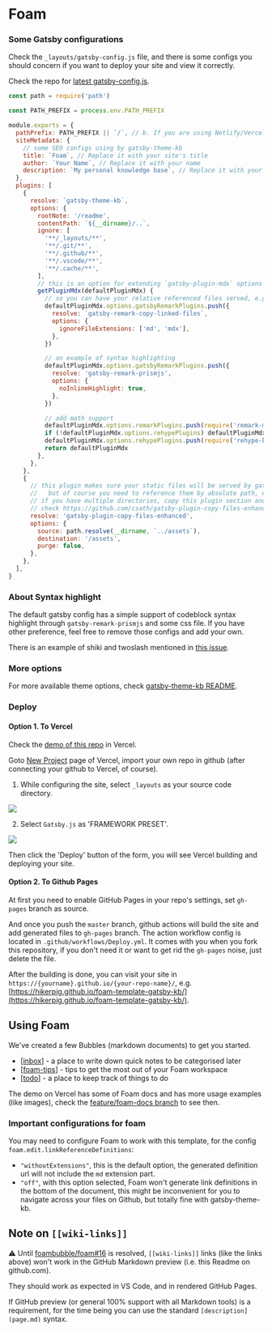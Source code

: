 # Foam


### Some Gatsby configurations

Check the `_layouts/gatsby-config.js` file, and there is some configs you should concern if you want to deploy your site and view it correctly.

Check the repo for [latest gatsby-config.js](https://github.com/hikerpig/foam-template-gatsby-kb/blob/master/_layouts/gatsby-config.js).

```js
const path = require('path')

const PATH_PREFIX = process.env.PATH_PREFIX

module.exports = {
  pathPrefix: PATH_PREFIX || `/`, // b. If you are using Netlify/Vercel, your can keep it this way
  siteMetadata: {
    // some SEO configs using by gatsby-theme-kb
    title: `Foam`, // Replace it with your site's title
    author: `Your Name`, // Replace it with your name
    description: `My personal knowledge base`, // Replace it with your site's description
  },
  plugins: [
    {
      resolve: `gatsby-theme-kb`,
      options: {
        rootNote: '/readme',
        contentPath: `${__dirname}/..`,
        ignore: [
          '**/_layouts/**',
          '**/.git/**',
          '**/.github/**',
          '**/.vscode/**',
          '**/.cache/**',
        ],
        // this is an option for extending `gatsby-plugin-mdx` options inside `gatsby-theme-kb`,
        getPluginMdx(defaultPluginMdx) {
          // so you can have your relative referenced files served, e.g. '../assets/img.png'.
          defaultPluginMdx.options.gatsbyRemarkPlugins.push({
            resolve: `gatsby-remark-copy-linked-files`,
            options: {
              ignoreFileExtensions: ['md', 'mdx'],
            },
          })

          // an example of syntax highlighting
          defaultPluginMdx.options.gatsbyRemarkPlugins.push({
            resolve: 'gatsby-remark-prismjs',
            options: {
              noInlineHighlight: true,
            },
          })

          // add math support
          defaultPluginMdx.options.remarkPlugins.push(require('remark-math'))
          if (!defaultPluginMdx.options.rehypePlugins) defaultPluginMdx.options.rehypePlugins = []
          defaultPluginMdx.options.rehypePlugins.push(require('rehype-katex'))
          return defaultPluginMdx
        },
      },
    },
    {
      // this plugin makes sure your static files will be served by gatsby,
      //   but of course you need to reference them by absolute path, e.g. '/assets/img.png'.
      // if you have multiple directories, copy this plugin section and specify other directory
      // check https://github.com/csath/gatsby-plugin-copy-files-enhanced to find docs for this plugin
      resolve: 'gatsby-plugin-copy-files-enhanced',
      options: {
        source: path.resolve(__dirname, `../assets`),
        destination: '/assets',
        purge: false,
      },
    },
  ],
}
```

### About Syntax highlight

The default gatsby config has a simple support of codeblock syntax highlight through `gatsby-remark-prismjs` and some css file. If you have other preference, feel free to remove those configs and add your own.

There is an example of shiki and twoslash mentioned in [this issue](https://github.com/hikerpig/foam-template-gatsby-kb/issues/5#issuecomment-782902350).

### More options

For more available theme options, check [gatsby-theme-kb README](https://github.com/hikerpig/gatsby-project-kb/tree/master/packages/gatsby-theme-kb).

### Deploy

#### Option 1. To Vercel

Check the [demo of this repo](https://foam-template-gatsby-kb.vercel.app/) in Vercel.

Goto [New Project](https://vercel.com/new) page of Vercel, import your own repo in github (after connecting your github to Vercel, of course).

1. While configuring the site, select `_layouts`  as your source code directory.

![](https://i.loli.net/2021/01/28/pMxdXwuYGzF5LDg.png)

2. Select `Gatsby.js` as 'FRAMEWORK PRESET'.

![](https://i.loli.net/2021/01/28/Ccw4a9l8zeJxDXt.png)

Then  click the 'Deploy' button of the form, you will see Vercel building and deploying your site.

#### Option 2. To Github Pages

At first you need to enable GitHub Pages in your repo's settings, set `gh-pages` branch as source.

And once you push the `master` branch, github actions will build the site and add generated files to `gh-pages` branch. The action workflow config is located in `.github/workflows/Deploy.yml`. It comes with you when you fork this repository, if you don't need it or want to get rid  the `gh-pages` noise, just delete the file.

After the building is done, you can visit your site in `https://{yourname}.github.io/{your-repo-name}/`, e.g. [https://hikerpig.github.io/foam-template-gatsby-kb/](https://hikerpig.github.io/foam-template-gatsby-kb/).

## Using Foam

We've created a few Bubbles (markdown documents) to get you started.

- [[inbox]] - a place to write down quick notes to be categorised later
- [[foam-tips]] - tips to get the most out of your Foam workspace
- [[todo]] - a place to keep track of things to do

The demo on Vercel has some of Foam docs and has more usage examples (like images), check the [feature/foam-docs branch](https://github.com/hikerpig/foam-template-gatsby-kb/tree/feature/foam-docs) to see then.

### Important configurations for foam

You may need to configure Foam to work with this template, for the config `foam.edit.linkReferenceDefinitions`:

- `"withoutExtensions"`, this is the default option, the generated definition url will not include the `md` extension part.
- `"off"`, with this option selected, Foam won't generate link definitions in the bottom of the document, this might be inconvenient for you to navigate across your files on Github, but totally fine with gatsby-theme-kb.

## Note on `[[wiki-links]]`

⚠️ Until [foambubble/foam#16](https://github.com/foambubble/foam/issues/16) is resolved, `[[wiki-links]]` links (like the links above) won't work in the GitHub Markdown preview (i.e. this Readme on github.com).

They should work as expected in VS Code, and in rendered GitHub Pages.

If GitHub preview (or general 100% support with all Markdown tools) is a requirement, for the time being you can use the standard `[description](page.md)` syntax.

[//begin]: # "Autogenerated link references for markdown compatibility"
[inbox]: inbox.md "Inbox"
[foam-tips]: foam-tips.md "Foam tips"
[todo]: todo.md "Todo"
[//end]: # "Autogenerated link references"
